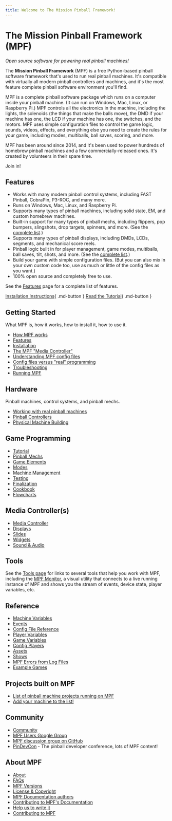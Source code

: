 ```yaml
---
title: Welcome to The Mission Pinball Framework!
---
```


# The Mission Pinball Framework (MPF)

*Open source software for powering real pinball machines!*

The **Mission Pinball Framework** (MPF) is a free Python-based pinball software
framework that's used to run real pinball machines. It's compatible with
virtually all modern pinball controllers and machines, and it's the most feature
complete pinball software environment you'll find.

MPF is a complete pinball software package which runs on a computer inside
your pinball machine. (It can run on Windows, Mac, Linux, or Raspberry Pi.)
MPF controls all the electronics in the machine,
including the lights, the solenoids (the things that make the balls move),
the DMD if your machine has one, the LCD if your machine has one, the
switches, and the motors. MPF uses simple configuration files to control
the game logic, sounds, videos, effects, and everything else you need to create
the rules for your game, including modes, multiballs, ball saves, scoring, and more.

MPF has been around since 2014, and it's been used to power hundreds of
homebrew pinball machines and a few commercially-released ones. It's
created by volunteers in their spare time.

Join in!

## Features

* Works with many modern pinball control systems, including FAST Pinball, CobraPin, P3-ROC, and many more.
* Runs on Windows, Mac, Linux, and Raspberry Pi.
* Supports many types of pinball machines, including solid state, EM, and custom homebrew machines.
* Built-in support for many types of pinball mechs, including flippers, pop bumpers, slingshots, drop targets, spinners, and more. (See the [complete list](mechs/index.md).)
* Supports many types of pinball displays, including DMDs, LCDs, segments, and mechanical score reels.
* Pinball logic built in for player management, game modes, multiballs, ball saves, tilt, shots, and more. (See the [complete list](game_logic/index.md).)
* Build your game with simple configuration files. (But you can also mix in your own custom code too, use as much or little of the config files as you want.)
* 100% open source and completely free to use.

See the [Features](start/features.md) page for a complete list of features.

[Installation Instructions](install/index.md){ .md-button } [Read the Tutorial](tutorial/index.md){ .md-button }

## Getting Started

What MPF is, how it works, how to install it, how to use it.

  * [How MPF works](start/index.md)
  * [Features](start/features.md)
  * [Installation](install/index.md)
  * [The MPF "Media Controller"](start/media_controller.md)
  * [Understanding MPF config files](start/config_files.md)
  * [Config files versus "real" programming](start/dsl_vs_programming.md)
  * [Troubleshooting](troubleshooting/index.md)
  * [Running MPF](running/index.md)

## Hardware

Pinball machines, control systems, and pinball mechs.

  * [Working with real pinball machines](machines/index.md)
  * [Pinball Controllers](hardware/pinball_controllers.md)
  * [Physical Machine Building](physical_building/index.md)

## Game Programming

  * [Tutorial](tutorial/index.md)
  * [Pinball Mechs](mechs/index.md)
  * [Game Elements](game_logic/index.md)
  * [Modes](game_design/index.md)
  * [Machine Management](machine_management/index.md)
  * [Testing](testing/index.md)
  * [Finalization](finalization/index.md)
  * [Cookbook](cookbook/index.md)
  * [Flowcharts](flowcharts/index.md)

## Media Controller(s)

  * [Media Controller](mc/displays/index.md)
  * [Displays](mc/displays/index.md)
  * [Slides](mc/slides/index.md)
  * [Widgets](mc/widgets/index.md)
  * [Sound & Audio](mc/sound/index.md)

## Tools

See the [Tools page](tools/index.md) for links to several tools that help you
work with MPF, including the [MPF Monitor](tools/monitor/index.md), a visual utility
that connects to a live running instance of MPF and shows you the stream of events,
device state, player variables, etc.

## Reference

  * [Machine Variables](machine_vars/index.md)
  * [Events](events/index.md)
  * [Config File Reference](config/index.md)
  * [Player Variables](player_vars/index.md)
  * [Game Variables](game_vars/index.md)
  * [Config Players](config_players/index.md)
  * [Assets](assets/index.md)
  * [Shows](shows/index.md)
  * [MPF Errors from Log Files](logs/index.md)
  * [Example Games](example_games/index.md)

## Projects built on MPF

* [List of pinball machine projects running on MPF](projects/index.md)
* [Add your machine to the list!](projects/_add_yours.md)

## Community

* [Community](community/index.md)
* [MPF Users Google Group](https://groups.google.com/forum/#!forum/mpf-users)
* [MPF discussion group on GitHub](https://github.com/orgs/missionpinball/discussions)
* [PinDevCon](https://fastpinball.com/pindevcon) - The pinball developer conference, lots of MPF content!

## About MPF

  * [About](about/index.md)
  * [FAQs](faq/index.md)
  * [MPF Versions](versions/index.md)
  * [License & Copyright](about/license.md)
  * [MPF Documentation authors](about/authors.md)
  * [Contributing to MPF's Documentation](about/help_docs.md)
  * [Help us to write it](about/help.md)
  * [Contributing to MPF](about/contributing_to_mpf.md)
